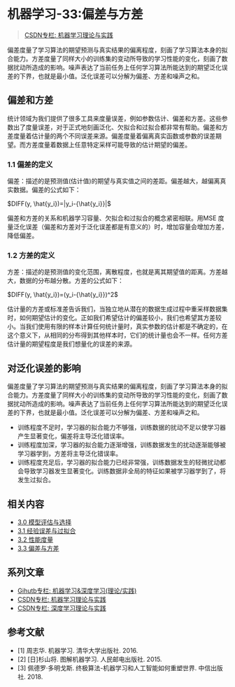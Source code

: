 # 机器学习-33:偏差与方差

> [CSDN专栏: 机器学习理论与实践](https://blog.csdn.net/column/details/27839.html)

偏差度量了学习算法的期望预测与真实结果的偏离程度，刻画了学习算法本身的拟合能力。方差度量了同样大小的训练集的变动所导致的学习性能的变化，刻画了数据扰动所造成的影响。噪声表达了当前任务上任何学习算法所能达到的期望泛化误差的下界，也就是最小值。泛化误差可以分解为偏差、方差和噪声之和。

## 偏差和方差

统计领域为我们提供了很多工具来度量误差，例如参数估计、偏差和方差。这些参数出了度量误差，对于正式地刻画泛化、欠拟合和过拟合都非常有帮助。偏差和方差度量着估计量的两个不同误差来源。偏差度量着偏离真实函数或参数的误差期望。而方差度量着数据上任意特定采样可能导致的估计期望的偏差。

### 1.1 偏差的定义

偏差：描述的是预测值(估计值)的期望与真实值之间的差距。偏差越大，越偏离真实数据。偏差的公式如下：

$DIFF(y, \hat{y_i})=|y_i-{\hat{y_i}}|$

偏差和方差的关系和机器学习容量、欠拟合和过拟合的概念紧密相联。用MSE 度量泛化误差（偏差和方差对于泛化误差都是有意义的）时，增加容量会增加方差，降低偏差。

### 1.2 方差的定义

方差：描述的是预测值的变化范围，离散程度，也就是离其期望值的距离。方差越大，数据的分布越分散。方差的公式如下：

$DIFF(y, \hat{y_i})=(y_i-{\hat{y_i}})^2$

估计量的方差或标准差告诉我们，当独立地从潜在的数据生成过程中重采样数据集时，如何期望估计的变化。正如我们希望估计的偏差较小，我们也希望其方差较小。当我们使用有限的样本计算任何统计量时，真实参数的估计都是不确定的，在这个意义下，从相同的分布得到其他样本时，它们的统计量也会不一样。任何方差估计量的期望程度是我们想量化的误差的来源。

## 对泛化误差的影响

偏差度量了学习算法的期望预测与真实结果的偏离程度，刻画了学习算法本身的拟合能力。方差度量了同样大小的训练集的变动所导致的学习性能的变化，刻画了数据扰动所造成的影响。噪声表达了当前任务上任何学习算法所能达到的期望泛化误差的下界，也就是最小值。泛化误差可以分解为偏差、方差和噪声之和。

- 训练程度不足时，学习器的拟合能力不够强，训练数据的扰动不足以使学习器产生显著变化，偏差将主导泛化错误率。
- 训练程度加深，学习器的拟合能力逐渐增强，训练数据发生的扰动逐渐能够被学习器学到，方差将主导泛化错误率。
- 训练程度充足后，学习器的拟合能力已经非常强，训练数据发生的轻微扰动都会导致学习器发生显著变化。训练数据非全局的特征如果被学习器学到了，将发生过拟合。

## 相关内容

- [3.0 模型评估与选择](./30-ml-evaluat-model.md)
- [3.1 经验误差与过拟合](./31-ml-loss-overfit.md)
- [3.2 性能度量](./32-ml-performance-measure.md)
- [3.3 偏差与方差](./33-ml-deviation-variance.md)

## 系列文章

- [Gihutb专栏: 机器学习&深度学习(理论/实践)](https://github.com/media-tm/MTOpenML)
- [CSDN专栏: 机器学习理论与实践](https://blog.csdn.net/column/details/27839.html)
- [CSDN专栏: 深度学习理论与实践](https://blog.csdn.net/column/details/27839.html)

## 参考文献

- [1] 周志华. 机器学习. 清华大学出版社. 2016.
- [2] [日]杉山将. 图解机器学习. 人民邮电出版社. 2015.
- [3] 佩德罗·多明戈斯. 终极算法-机器学习和人工智能如何重塑世界. 中信出版社. 2018.